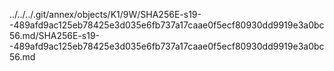 ../../../.git/annex/objects/K1/9W/SHA256E-s19--489afd9ac125eb78425e3d035e6fb737a17caae0f5ecf80930dd9919e3a0bc56.md/SHA256E-s19--489afd9ac125eb78425e3d035e6fb737a17caae0f5ecf80930dd9919e3a0bc56.md